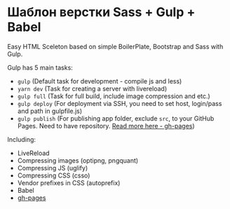 Шаблон верстки Sass + Gulp + Babel
=============
Easy HTML Sceleton based on simple BoilerPlate, Bootstrap and Sass with Gulp.


Gulp has 5 main tasks:

  - `gulp` (Default task for development - compile js and less)
  - `yarn dev` (Task for creating a server with livereload)
  - `gulp full` (Task for full build, include image compression and etc.)
  - `gulp deploy` (For deployment via SSH, you need to set host, login/pass and path in gulpfile.js)
  - `gulp publish` (For publishing app folder, exclude `src`, to your GitHub Pages. Need to have repository. [Read more here - gh-pages](https://github.com/tschaub/gh-pages))
  
  Including:
  - LiveReload
  - Compressing images (optipng, pngquant)
  - Compressing JS (uglify)
  - Compressing CSS (csso)
  - Vendor prefixes in CSS (autoprefix)
  - Babel
  - [gh-pages](https://github.com/tschaub/gh-pages)
